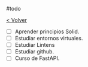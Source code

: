 #todo

[< Volver](Tareas)

- [ ] Aprender principios Solid.
- [ ] Estudiar entornos virtuales.
- [ ] Estudiar Lintens
- [ ] Estudiar github.
- [ ] Curso de FastAPI.